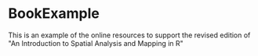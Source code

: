 # BookExample
This is an example of the online resources to support the revised edition of "An Introduction to Spatial Analysis and Mapping in R" 
